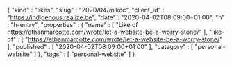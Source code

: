 {
  "kind" : "likes",
  "slug" : "2020/04/mlkcc",
  "client_id" : "https://indigenous.realize.be",
  "date" : "2020-04-02T08:09:00+01:00",
  "h" : "h-entry",
  "properties" : {
    "name" : [ "Like of https://ethanmarcotte.com/wrote/let-a-website-be-a-worry-stone/" ],
    "like-of" : [ "https://ethanmarcotte.com/wrote/let-a-website-be-a-worry-stone/" ],
    "published" : [ "2020-04-02T08:09:00+01:00" ],
    "category" : [ "personal-website" ]
  },
  "tags" : [ "personal-website" ]
}
